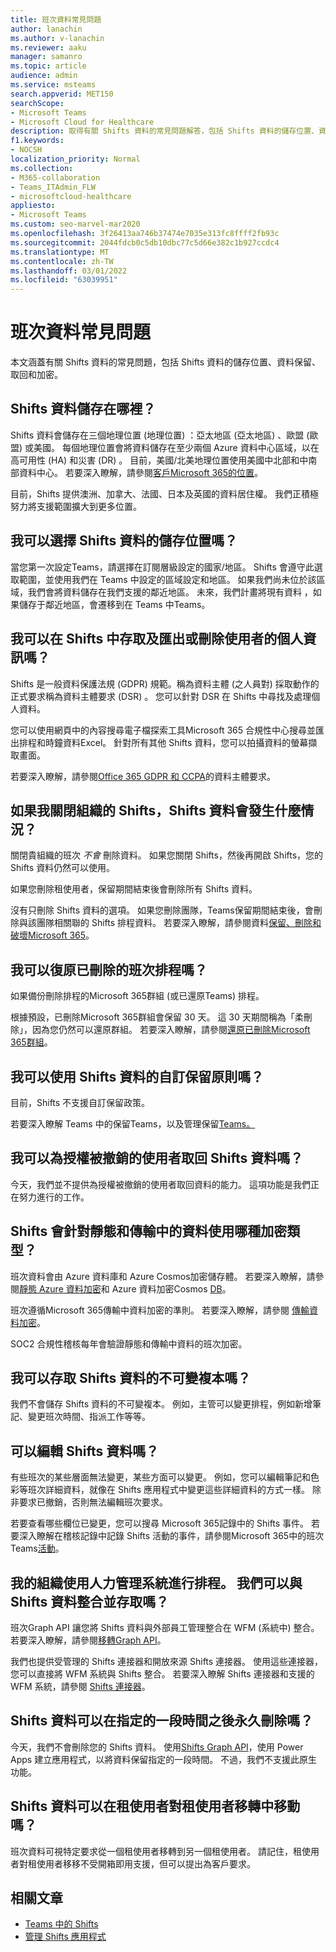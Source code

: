 ```yaml
---
title: 班次資料常見問題
author: lanachin
ms.author: v-lanachin
ms.reviewer: aaku
manager: samanro
ms.topic: article
audience: admin
ms.service: msteams
search.appverid: MET150
searchScope:
- Microsoft Teams
- Microsoft Cloud for Healthcare
description: 取得有關 Shifts 資料的常見問題解答，包括 Shifts 資料的儲存位置、資料保留、取回和加密。
f1.keywords:
- NOCSH
localization_priority: Normal
ms.collection:
- M365-collaboration
- Teams_ITAdmin_FLW
- microsoftcloud-healthcare
appliesto:
- Microsoft Teams
ms.custom: seo-marvel-mar2020
ms.openlocfilehash: 3f26413aa746b37474e7035e313fc8ffff2fb93c
ms.sourcegitcommit: 2044fdcb0c5db10dbc77c5d66e382c1b927ccdc4
ms.translationtype: MT
ms.contentlocale: zh-TW
ms.lasthandoff: 03/01/2022
ms.locfileid: "63039951"
---
```

# <a name="shifts-data-faq"></a>班次資料常見問題

本文涵蓋有關 Shifts 資料的常見問題，包括 Shifts 資料的儲存位置、資料保留、取回和加密。

## <a name="where-is-shifts-data-stored"></a>Shifts 資料儲存在哪裡？

Shifts 資料會儲存在三個地理位置 (地理位置) ：亞太地區 (亞太地區) 、歐盟 (歐盟) 或美國。 每個地理位置會將資料儲存在至少兩個 Azure 資料中心區域，以在高可用性 (HA) 和災害 (DR) 。 目前，美國/北美地理位置使用美國中北部和中南部資料中心。 若要深入瞭解，請參閱[客戶Microsoft 365的位置](/microsoft-365/enterprise/o365-data-locations)。

目前，Shifts 提供澳洲、加拿大、法國、日本及英國的資料居住權。 我們正積極努力將支援範圍擴大到更多位置。

## <a name="can-i-choose-where-shifts-data-is-stored"></a>我可以選擇 Shifts 資料的儲存位置嗎？

當您第一次設定Teams，請選擇在訂閱層級設定的國家/地區。 Shifts 會遵守此選取範圍，並使用我們在 Teams 中設定的區域設定和地區。 如果我們尚未位於該區域，我們會將資料儲存在我們支援的鄰近地區。 未來，我們計畫將現有資料 ，如果儲存于鄰近地區，會遷移到在 Teams 中Teams。

## <a name="can-i-access-and-export-or-delete-a-users-personal-data-in-shifts"></a>我可以在 Shifts 中存取及匯出或刪除使用者的個人資訊嗎？

Shifts 是一般資料保護法規 (GDPR) 規範。稱為資料主體 (之人員對) 採取動作的正式要求稱為資料主體要求 (DSR) 。 您可以針對 DSR 在 Shifts 中尋找及處理個人資料。

您可以使用網頁中的內容搜尋電子檔探索工具Microsoft 365 合規性中心搜尋並匯出排程和時鐘資料Excel。 針對所有其他 Shifts 資料，您可以拍攝資料的螢幕擷取畫面。

若要深入瞭解，請參閱[Office 365 GDPR 和 CCPA](/microsoft-365/compliance/gdpr-dsr-office365)的資料主體要求。

## <a name="what-happens-to-shifts-data-if-i-turn-off-shifts-for-my-organization"></a>如果我關閉組織的 Shifts，Shifts 資料會發生什麼情況？

關閉貴組織的班次 *不會* 刪除資料。 如果您關閉 Shifts，然後再開啟 Shifts，您的 Shifts 資料仍然可以使用。

如果您刪除租使用者，保留期間結束後會刪除所有 Shifts 資料。

沒有只刪除 Shifts 資料的選項。 如果您刪除團隊，Teams保留期間結束後，會刪除與該團隊相關聯的 Shifts 排程資料。 若要深入瞭解，請參閱資料[保留、刪除和破壞Microsoft 365](/compliance/assurance/assurance-data-retention-deletion-and-destruction-overview)。

## <a name="can-i-recover-a-shifts-schedule-that-was-deleted"></a>我可以復原已刪除的班次排程嗎？

如果備份刪除排程的Microsoft 365群組 (或已還原Teams) 排程。

根據預設，已刪除Microsoft 365群組會保留 30 天。 這 30 天期間稱為「柔刪除」，因為您仍然可以還原群組。 若要深入瞭解，請參閱[還原已刪除Microsoft 365群組](/microsoft-365/admin/create-groups/restore-deleted-group?view=o365-worldwide&tabs=admin-center)。

## <a name="can-i-use-custom-retention-policies-for-shifts-data"></a>我可以使用 Shifts 資料的自訂保留原則嗎？

目前，Shifts 不支援自訂保留政策。

若要深入瞭解 Teams 中的保留Teams，以及管理保留[Teams。](../../retention-policies.md) [ ](/microsoft-365/compliance/retention-policies-teams)

## <a name="can-i-retrieve-shifts-data-for-a-user-whose-license-was-revoked"></a>我可以為授權被撤銷的使用者取回 Shifts 資料嗎？

今天，我們並不提供為授權被撤銷的使用者取回資料的能力。 這項功能是我們正在努力進行的工作。

## <a name="what-type-of-encryption-does-shifts-use-for-data-at-rest-and-in-transit"></a>Shifts 會針對靜態和傳輸中的資料使用哪種加密類型？

班次資料會由 Azure 資料庫和 Azure Cosmos加密儲存體。 若要深入瞭解，請參閱[靜態 Azure 資料加密](/azure/security/fundamentals/encryption-atrest)和 Azure 資料加密Cosmos [DB](/azure/cosmos-db/database-encryption-at-rest)。

班次遵循Microsoft 365傳輸中資料加密的準則。 若要深入瞭解，請參閱 [傳輸資料加密](/compliance/assurance/assurance-encryption-in-transit)。

SOC2 合規性稽核每年會驗證靜態和傳輸中資料的班次加密。

## <a name="can-i-access-immutable-copies-of-shifts-data"></a>我可以存取 Shifts 資料的不可變複本嗎？

我們不會儲存 Shifts 資料的不可變複本。 例如，主管可以變更排程，例如新增筆記、變更班次時間、指派工作等等。

## <a name="can-shifts-data-be-edited"></a>可以編輯 Shifts 資料嗎？

有些班次的某些層面無法變更，某些方面可以變更。 例如，您可以編輯筆記和色彩等班次詳細資料，就像在 Shifts 應用程式中變更這些詳細資料的方式一樣。 除非要求已撤銷，否則無法編輯班次要求。

若要查看哪些欄位已變更，您可以搜尋 Microsoft 365記錄中的 Shifts 事件。 若要深入瞭解在稽核記錄中記錄 Shifts 活動的事件，請參閱Microsoft 365中的班次Teams[活動](../../audit-log-events.md#shifts-in-teams-activities)。

## <a name="my-organization-uses-a-workforce-management-system-for-scheduling-can-we-integrate-with-and-access-shifts-data"></a>我的組織使用人力管理系統進行排程。 我們可以與 Shifts 資料整合並存取嗎？

班次Graph API 讓您將 Shifts 資料與外部員工管理整合在 WFM (系統中) 整合。 若要深入瞭解，請參閱[移轉Graph API](/graph/api/resources/shift)。

我們也提供受管理的 Shifts 連接器和開放來源 Shifts 連接器。 使用這些連接器，您可以直接將 WFM 系統與 Shifts 整合。 若要深入瞭解 Shifts 連接器和支援的 WFM 系統，請參閱 [Shifts 連接器](shifts-connectors.md)。

## <a name="can-shifts-data-be-deleted-permanently-after-a-specified-period-of-time"></a>Shifts 資料可以在指定的一段時間之後永久刪除嗎？

今天，我們不會刪除您的 Shifts 資料。 使用[Shifts Graph API](/graph/api/resources/shift)，使用 Power Apps 建立應用程式，以將資料保留指定的[](/powerapps/maker/)一段時間。 不過，我們不支援此原生功能。

## <a name="can-shifts-data-be-moved-in-a-tenant-to-tenant-migration"></a>Shifts 資料可以在租使用者對租使用者移轉中移動嗎？

班次資料可視特定要求從一個租使用者移轉到另一個租使用者。 請記住，租使用者對租使用者移移不受開箱即用支援，但可以提出為客戶要求。

## <a name="related-articles"></a>相關文章

- [Teams 中的 Shifts](../shifts-for-teams-landing-page.md)
- [管理 Shifts 應用程式](manage-the-shifts-app-for-your-organization-in-teams.md)
